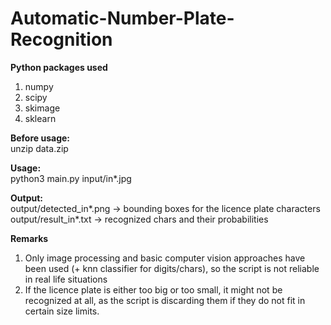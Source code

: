 # Automatic-Number-Plate-Recognition

**Python packages used** <br />
1. numpy
2. scipy
3. skimage
4. sklearn

**Before usage:** <br />
unzip data.zip

**Usage:** <br />
python3 main.py input/in*.jpg

**Output:** <br />
output/detected_in*.png -> bounding boxes for the licence plate characters <br />
output/result_in*.txt -> recognized chars and their probabilities

**Remarks** <br />
1. Only image processing and basic computer vision approaches have been used (+ knn classifier for digits/chars), so the script is not reliable in real life situations
2. If the licence plate is either too big or too small, it might not be recognized at all, as the script is discarding them if they do not fit in certain size limits.

